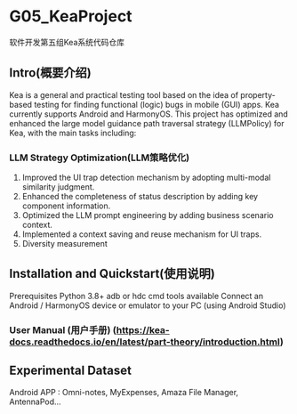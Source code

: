 # G05_KeaProject
软件开发第五组Kea系统代码仓库

## Intro(概要介绍)
Kea is a general and practical testing tool based on the idea of property-based testing for finding functional (logic) bugs in mobile (GUI) apps. Kea currently supports Android and HarmonyOS.
This project has optimized and enhanced the large model guidance path traversal strategy (LLMPolicy) for Kea, with the main tasks including:
### LLM Strategy Optimization(LLM策略优化)
1. Improved the UI trap detection mechanism by adopting multi-modal similarity judgment.
2. Enhanced the completeness of status description by adding key component information.
3. Optimized the LLM prompt engineering by adding business scenario context.
4. Implemented a context saving and reuse mechanism for UI traps.
5. Diversity measurement
## Installation and Quickstart(使用说明)
Prerequisites
Python 3.8+
adb or hdc cmd tools available
Connect an Android / HarmonyOS device or emulator to your PC (using Android Studio)
### User Manual (用户手册) (https://kea-docs.readthedocs.io/en/latest/part-theory/introduction.html)
## Experimental Dataset
Android APP : Omni-notes, MyExpenses, Amaza File Manager, AntennaPod...
